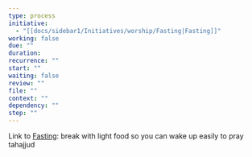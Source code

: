 ```yaml
---
type: process
initiative:
  - "[[docs/sidebar1/Initiatives/worship/Fasting|Fasting]]"
working: false
due: ""
duration: 
recurrence: ""
start: ""
waiting: false
review: ""
file: ""
context: ""
dependency: ""
step: ""
---
```


Link to [Fasting](docs/sidebar1/Initiatives/worship/Fasting.md): break with light food so you can wake up easily to pray tahajjud
